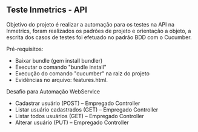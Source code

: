 ## Teste Inmetrics - API

Objetivo do projeto é realizar a automação para os testes na API na Inmetrics, foram realizados os padrões de projeto e orientação a objeto, a escrita dos casos de testes foi efetuado no padrão BDD com o Cucumber.

Pré-requisitos:
- Baixar bundle (gem install bundler)
- Executar o comando "bundle install"
- Execução do comando "cucumber" na raiz do projeto
- Evidências no arquivo: features.html.

Desafio para Automação WebService
- Cadastrar usuário (POST) – Empregado Controller
- Listar usuário cadastrados (GET) – Empregado Controller
- Listar todos usuários (GET) – Empregado Controller
- Alterar usuário (PUT) – Empregado Controller